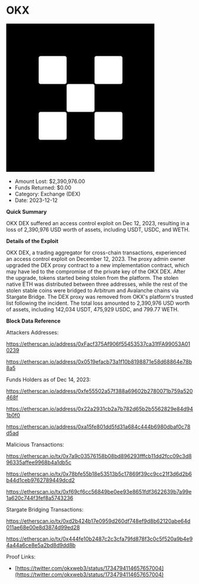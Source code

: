 # OKX
![OKX](/rektimages/OKX-DEX-Exploit.png)
- Amount Lost: $2,390,976.00
- Funds Returned: $0.00
- Category: Exchange (DEX)
- Date: 2023-12-12

**Quick Summary**

OKX DEX suffered an access control exploit on Dec 12, 2023, resulting in a loss of 2,390,976 USD worth of assets, including USDT, USDC, and WETH.

  


 **Details of the Exploit**

OKX DEX, a trading aggregator for cross-chain transactions, experienced an access control exploit on December 12, 2023. The proxy admin owner upgraded the DEX proxy contract to a new implementation contract, which may have led to the compromise of the private key of the OKX DEX. After the upgrade, tokens started being stolen from the platform. The stolen native ETH was distributed between three addresses, while the rest of the stolen stable coins were bridged to Arbitrum and Avalanche chains via Stargate Bridge. The DEX proxy was removed from OKX's platform's trusted list following the incident. The total loss amounted to 2,390,976 USD worth of assets, including 142,034 USDT, 475,929 USDC, and 799.77 WETH.

  


 **Block Data Reference**

Attackers Addresses:

https://etherscan.io/address/0xFacf375Af906f55453537ca31fFA99053A010239

https://etherscan.io/address/0x0519efacb73a1f10b8198871e58d68864e78b8a5

  


Funds Holders as of Dec 14, 2023:

https://etherscan.io/address/0xfe55502a57f388a69602b2780071b759a520468f

https://etherscan.io/address/0x22a2931cb2a7b782d65b2b5562829e84d941b0f0

https://etherscan.io/address/0xa15fe801dd5fd31a684c444b6980dbaf0c78d5ad

  


Malicious Transactions:

https://etherscan.io/tx/0x7a9c03576158b08bd896293fffcb11dd2fcc09c3d896335affee9968b4a1db5c

https://etherscan.io/tx/0x78bfe55b18e53513b5c17869f39cc9cc21f3d6d2b6b44d1ceb9762789449dcd2

https://etherscan.io/tx/0xf69cf6cc56849be0ee93e8651fdf3622639b7a99e1a620c744f3fef8a5743236

  


Stargate Bridging Transactions:

https://etherscan.io/tx/0xd2b424b17e0959d260df748ef9d8b62120abe64d011ae68e00e8d3874d99ed28

https://etherscan.io/tx/0x444fe10b2487c2c3cfa79fd878f3c0c5f520a9b4e94a44a6ce8e5a2bd8d9dd8b


Proof Links:
- [https://twitter.com/okxweb3/status/1734794114657657004](https://twitter.com/okxweb3/status/1734794114657657004)


